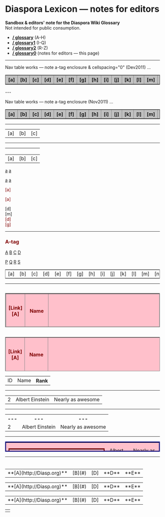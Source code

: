 # Diaspora Lexicon — notes for editors 
 
**Sandbox & editors' note for the Diaspora Wiki Glossary**    
Not intended for public consumption.      
   
- **[/ glossary](https://github.com/diaspora/diaspora/wiki/glossary)** (A-H)
- **[/ glossary1](https://github.com/diaspora/diaspora/wiki/glossary2)** (I-Q)
- **[/ glossary2](https://github.com/diaspora/diaspora/wiki/glossary3)** (R-Z)
- **[/ glossary0](https://github.com/diaspora/diaspora/wiki/glossary0)** (notes for editors — this page)   
   
--- 
  
Nav table works — note a-tag enclosure & cellspacing="0" (Dev2011) ... 
 
<a name="wiki-a"><table width="99%" bgcolor="silver" border="1" cellspacing="0"><tr>
<th> [a] </th><th> [b] </th><th> [c] </th><th> [d] </th><th> [e] </th><th> [f] </th><th> [g] </th><th> [h] </th><th> [i] </th><th> [j] </th><th> [k] </th><th> [l] </th><th> [m] </th><th> [n] </th><th> [o] </th><th> [p] </th><th> [q] </th><th> [r] </th><th> [s] </th><th> [t] </th><th> [u] </th><th> [v] </th><th> [w] </th><th> [x] </th><th> [y] </th><th> [z] </th>
</tr></table></a>
--- 
  
Nav table works — note a-tag enclosure (Nov2011) ... 
 
<a name="wiki-a"><table width="99%" bgcolor="silver" border="1"><tr>
<th> [a] </th><th class="gollum-minibutton"> [b] </th><th> [c] </th><th> [d] </th><th class="action-page-history"> [e] </th><th class="counter"> [f] </th><th> [g] </th><th> [h] </th><th> [i] </th><th> [j] </th><th> [k] </th><th class="jaws"> [l] </th><th> [m] </th><th class="wrap"> [n] </th><th class="minibutton"> [o] </th><th> [p] </th><th> [q] </th><th class="selected"> [r] </th><th> [s] </th><th> [t] </th><th> [u] </th><th class="instapaper_title"> [v] </th><th> [w] </th><th> [x] </th><th class="page"> [y] </th><th> [z] </th>
</tr></table></a>

---

<a><table><tr>
<td class="gollum-minibutton">[a]</td>  <td class="gollum-minibutton">[b]</td>  <td class="gollum-minibutton">[c]</td>
</tr></table></a>

---

<a><table cellspacing="0" height="5" width="5" border="0" frame="none"><tr>
<td class="minibutton">[a]</td><td class="minibutton">[b]</td><td class="minibutton">[c]</td>
</tr></table></a>

<a><table><tr>
<td class="gollum-minibutton">[a]</td>  <td class="gollum-minibutton">[b]</td>  <td class="gollum-minibutton">[c]</td>
</tr></table></a>

<span class="gollum-minibutton" style="color: maroon;">[a]</td>
<span class="gollum-minibutton" style="color: maroon;">[a]</td>

<span class="minibutton" style="color: maroon;">[a]</span>
<span class="minibutton" style="color: maroon;">[a]</apan>

<p class="minibutton" style="color: maroon;">[a]</p>
<p class="minibutton" style="color: maroon;">[a]</p>

<div class="minibutton">[d]</span>
<div class="minibutton">[m]</apan>

<div class="gollum-minibutton" style="color: maroon;">[d]</span>
<div class="gollum-minibutton" style="color: maroon;">[g]</apan>



---

### A-tag

<a class="minibutton" style="color: maroon;">[A]</a>
<a class="minibutton" style="color: maroon;">[B]</a>
<a class="minibutton" style="color: maroon;">[C]</a>
<a class="minibutton" style="color: maroon;">[D]</a>

<a class="gollum-minibutton" style="color: maroon;">[P]</span>
<a class="gollum-minibutton" style="color: maroon;">[Q]</apan>
<a class="gollum-minibutton" style="color: maroon;">[R]</span>
<a class="gollum-minibutton" style="color: maroon;">[S]</apan>

  

<a><table width="99%" frame="border"><tr>
<td> [a] </td><td> [b] </td><td> [c] </td><td> [d] </td><td> [e] </td><td> [f] </td><td> [g] </td><td> [h] </td><td> [i] </td><td> [j] </td><td> [k] </td><td> [l] </td><td> [m] </td><td> [n] </td><td> [o] </td><td> [p] </td><td> [q] </td><td> [r] </td><td> [s] </td><td> [t] </td><td> [u] </td><td> [v] </td><td> [w] </td><td> [x] </td><td> [y] </td><td> [z] </td>
</tr></table></a>

---

<a><table bgcolor="yellow" width="55%" height="111" align="right" style="background-color: pink; color: maroon;" frame="border" border="2">
  <tr height="111" style="background-color: pink; color: maroon;">
    <th bgcolor="yellow" height="111" style="background-color: pink; color: maroon;"> [Link][A] </th><th>Name</th><th>Rank</th>
  </tr>
  <tr bgcolor="yellow" style="background-color: pink; color: maroon;">
    <td bgcolor="yellow" style="background-color: pink; color: maroon;"> [Link][A] </td><td>Albert Einstein</td><td>![WikiMedia](http://upload.wikimedia.org/wikipedia/commons/thumb/5/56/Ewe_sheep_black_and_white.jpg/120px-Ewe_sheep_black_and_white.jpg)</td>
  </tr>
</table></a>

---

<a><table bgcolor="yellow" width="55%" height="111" align="right" style="background-color: pink; color: maroon;" frame="box" border="1">
  <tr height="111" style="background-color: pink; color: maroon;">
    <th bgcolor="yellow" height="111" style="background-color: pink; color: maroon;"> [Link][A] </th><th>Name</th><th>Rank</th>
  </tr>
  <tr bgcolor="yellow" style="background-color: pink; color: maroon;">
    <td bgcolor="yellow" style="background-color: pink; color: maroon;" valign="middle" align="center"> [Link][A] </td><td>Albert Einstein</td><td>![WikiMedia](http://upload.wikimedia.org/wikipedia/commons/thumb/5/56/Ewe_sheep_black_and_white.jpg/120px-Ewe_sheep_black_and_white.jpg)</td>
  </tr>
</table></a>

---

<table>
  <tr>
    <td>ID</td><td>Name</td><th>Rank</td>
  </tr>
</table>

---

<table>
  <tr>
    <td>2</td><td>Albert Einstein</td><td>Nearly as awesome</td>
  </tr>
</table>

---

<table>
  <tr>
    <th> --- </th><th> --- </th><th> --- </th>
  </tr>
  <tr>
    <td>2</td><td>Albert Einstein</td><td>Nearly as awesome</td>
  </tr>
</table>

---

<a><table width="66%" height="33" cellpading="9" cellspacing="9" bgcolor="yellow" style="background-color: pink" bordercolor="navy"><tr>
<td  width="66%" height="33" cellpading="9" cellspacing="9" bgcolor="yellow" style="background-color: pink" bordercolor="purple">
<a><table width="66%" height="33" cellpading="9" cellspacing="9" bgcolor="yellow" style="background-color: pink" bordercolor="maroon"><tr>
<td  width="66%" height="33" cellpading="9" cellspacing="9" bgcolor="yellow" style="background-color: pink" bordercolor="teal">
999 </td><td>Albert Einstein</td><td> <a style="color: orange;"> Nearly as awesome </a></td></tr></table></a>
</td><td>Albert Einstein</td><td>Nearly as awesome</td></tr></table></a>

--- 

# <a style="background-color: yellow;" class="gollum-minibutton"><table><tr>
<td> **[A](http://Diasp.org)** </td><td> [B](#) </td><td> [D] </td><td> **D** </td><td> **E** </td>
</tr></table></a> <a style="background-color: yellow;"><table><tr>
<td> **[A](http://Diasp.org)** </td><td> [B](#) </td><td> [D] </td><td class="gollum-minibutton"> **D** </td><td> **E** </td>
</tr class="gollum-minibutton"></table></a> <a style="background-color: yellow;"><table><tr>
<td> **[A](http://Diasp.org)** </td><td> [B](#) </td><td> [D] </td><td> **D** </td><td> **E** </td>
</tr></table></a>


<table width="100%"><tr><td></td></tr></table>

[A]: http://google.com
[B]: http://google.com
[C]: http://google.com
[D]: http://google.com
[E]: http://google.com
[F]: http://google.com
[G]: http://google.com
[H]: http://google.com
[I]: http://google.com
[J]: http://google.com
[K]: http://google.com
[L]: http://google.com
[M]: http://google.com
[N]: http://google.com
[O]: http://google.com
[P]: http://google.com
[Q]: http://google.com
[R]: http://google.com
[S]: http://google.com
[T]: http://google.com
[U]: http://google.com
[V]: http://google.com
[W]: http://google.com
[X]: http://google.com
[Y]: http://google.com
[Z]: http://google.com


